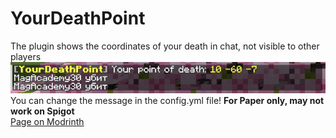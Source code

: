 # YourDeathPoint
The plugin shows the coordinates of your death in chat, not visible to other players\
![preview.png](https://github.com/MagAcademy30/YourDeathPoint/raw/main/preview.png)\
You can change the message in the config.yml file! **For Paper only, may not work on Spigot**\
[Page on Modrinth]([https://google.com](https://modrinth.com/plugin/yourdeathpoint)https://modrinth.com/plugin/yourdeathpoint)
